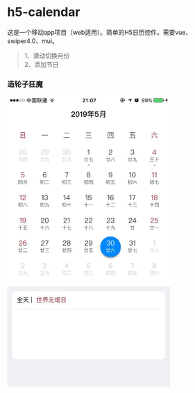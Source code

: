 # h5-calendar
这是一个移动app项目（web适用）。简单的H5日历控件。需要vue、swiper4.0、mui。

> 1、滑动切换月份</br>
> 2、添加节日 

### 造轮子狂魔

<img src="https://github.com/Lvlanqiu/h5-calendar/blob/master/img/demo.jpg" width="375"/>
